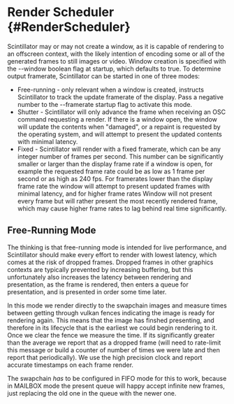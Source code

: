 Render Scheduler {#RenderScheduler}
================

Scintillator may or may not create a window, as it is capable of rendering to an offscreen context, with the likely
intention of encoding some or all of the generated frames to still images or video. Window creation is specified with
the --window boolean flag at startup, which defaults to true. To determine output framerate, Scintillator can be started
in one of three modes:

 * Free-running - only relevant when a window is created, instructs Scintillator to track the update framerate of the
   display. Pass a negative number to the --framerate startup flag to activate this mode.
 * Shutter - Scintillator will only advance the frame when receiving an OSC command requesting a render. If there is a
   window open, the window will update the contents when "damaged", or a repaint is requested by the operating system,
   and will attempt to present the updated contents with minimal latency.
 * Fixed - Scintillator will render with a fixed framerate, which can be any integer number of frames per second. This
   number can be significantly smaller or larger than the display frame rate if a window is open, for example the
   requested frame rate could be as low as 1 frame per second or as high as 240 fps. For framerates lower than the
   display frame rate the window will attempt to present updated frames with minimal latency, and for higher frame rates
   Window will not present every frame but will rather present the most recently rendered frame, which may cause higher
   frame rates to lag behind real time significantly.

Free-Running Mode
-----------------

The thinking is that free-running mode is intended for live performance, and Scintillator should make every effort to
render with lowest latency, which comes at the risk of dropped frames. Dropped frames in other graphics contexts are
typically prevented by increasing buffering, but this unfortunately also increases the latency between rendering and
presentation, as the frame is rendered, then enters a queue for presentation, and is presented in order some time later.

In this mode we render directly to the swapchain images and measure times between getting through vulkan fences
indicating the image is ready for rendering again. This means that the image has finshed presenting, and therefore in
its lifecycle that is the earliest we could begin rendering to it. Once we clear the fence we measure the time. If its
significantly greater than the average we report that as a dropped frame (will need to rate-limit this message or build
a counter of number of times we were late and then report that periodically). We use the high precision clock and report
accurate timestamps on each frame render.

The swapchain *has* to be configured in FIFO mode for this to work, because in MAILBOX mode the present queue will happy
accept infinite new frames, just replacing the old one in the queue with the newer one.




